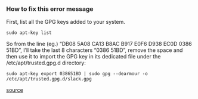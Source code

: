 ### How to fix this error message

First, list all the GPG keys added to your system.

```
sudo apt-key list
```

So from the line (eg.) “DB08 5A08 CA13 B8AC B917 E0F6 D938 EC0D 0386 51BD”, I’ll take the last 8 characters “0386 51BD”, remove the space and then use it to import the GPG key in its dedicated file under the /etc/apt/trusted.gpg.d directory:

```
sudo apt-key export 038651BD | sudo gpg --dearmour -o /etc/apt/trusted.gpg.d/slack.gpg
```

[source](https://itsfoss.com/key-is-stored-in-legacy-trusted-gpg/)